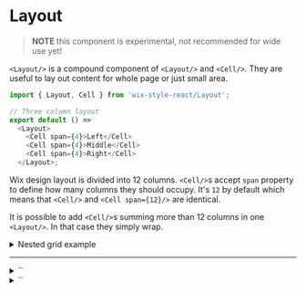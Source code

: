 # Layout

> **NOTE** this component is experimental, not recommended for wide use yet!

`<Layout/>` is a compound component of `<Layout/>` and `<Cell/>`.
They are useful to lay out content for whole page or just small area.

```js
import { Layout, Cell } from 'wix-style-react/Layout';

// Three column layout
export default () =>
  <Layout>
    <Cell span={4}>Left</Cell>
    <Cell span={4}>Middle</Cell>
    <Cell span={4}>Right</Cell>
  </Layout>;
```

Wix design layout is divided into 12 columns. `<Cell/>`s accept `span`
property to define how many columns they should occupy. It's `12` by
default which means that `<Cell/>` and `<Cell span={12}/>` are identical.

It is possible to add `<Cell/>`s summing more than 12 columns in one
`<Layout/>`. In that case they simply wrap.

<details>
  <summary>Nested grid example</summary>

  ```js
  import { Layout, Cell } from 'wix-style-react/Layout';

  // Three column layout
  export default () =>
    <Layout>
      <Cell span={4}>Left</Cell>
      <Cell span={4}>
        <Layout>
          <Cell span={6}>left of middle</Cell>
          <Cell span={6}>right of middle</Cell>
        </Layout>
      </Cell>
      <Cell span={4}>Right</Cell>
    </Layout>;
  ```
</details>

---

<details>
  <summary>`<Layout/>`</summary>

  | propName | propType | defaultValue | isRequired | description                                                                        |
  | ---      | ---      | ---          | ---        | ---                                                                                |
  | children | `node`   |              | -          | should only be one or more `<Cell/>` components                                    |
  | gap      | `string` | `'30px'`     | -          | regular [css `gap` property](https://developer.mozilla.org/en-US/docs/Web/CSS/gap) |
</details>

<details>
  <summary>`<Cell/>`</summary>

  | propName | propType | defaultValue | isRequired | description                                                                        |
  | ---      | ---      | ---          | ---        | ---                                                                                |
  | children | `node`   |              | -          | any node to be rendered inside                                                     |
  | span     | `number` | 12           | -          | how many columns should this cell occupy. Can be any number from 1 to 12 inclusive |
  | vertical | `bool`   |              | -          | whether to align children vertically to the middle                                 |
</details>
